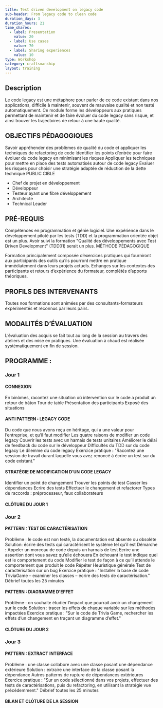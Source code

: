 ```yaml
---
title: Test driven development on legacy code
sub-header: From legacy code to clean code
duration_days: 3
duration_hours: 21
time_shares:
  - label: Presentation
    value: 20
  - label: Use cases
    value: 70
  - label: Sharing experiences
    value: 10
type: Workshop
category: craftsmanship
layout: training
---
```


## Description

Le code legacy est une métaphore pour parler de ce code existant dans nos applications, difficile à maintenir, souvent de mauvaise qualité et non testé automatiquement. Ce module forme les développeurs aux pratiques permettant de maintenir et de faire évoluer du code legacy sans risque, et ainsi trouver les trajectoires de retour à une haute qualité.

## OBJECTIFS PÉDAGOGIQUES

Savoir appréhender des problèmes de qualité du code et appliquer les techniques de refactoring de code
Identifier les points d’entrée pour faire évoluer du code legacy en minimisant les risques
Appliquer les techniques pour mettre en place des tests automatisés autour de code legacy
Evaluer les risques pour choisir une stratégie adaptée de réduction de la dette technique
PUBLIC CIBLE

* Chef de projet en développement
* Développeur
* Testeur ayant une fibre développement
* Architecte
* Technical Leader

## PRÉ-REQUIS

Compétences en programmation et génie logiciel.
Une expérience dans le développement piloté par les tests (TDD) et la programmation orientée objet est un plus.
Avoir suivi la formation "Qualité des développements avec Test Driven Development" (TDD01) serait un plus.
MÉTHODE PÉDAGOGIQUE

Formation principalement composée d’exercices pratiques qui fourniront aux participants des outils qu’ils pourront mettre en pratique immédiatement dans leurs projets actuels.
Echanges sur les contextes des participants et retours d’expérience du formateur, complétés d’apports théoriques.

## PROFILS DES INTERVENANTS

Toutes nos formations sont animées par des consultants-formateurs expérimentés et reconnus par leurs pairs.

## MODALITÉS D’ÉVALUATION

L’évaluation des acquis se fait tout au long de la session au travers des ateliers et des mise en pratiques. Une évaluation à chaud est réalisée systématiquement en fin de session.

## PROGRAMME :

### Jour 1

#### CONNEXION
En binômes, racontez une situation où intervention sur le code a produit un retour de bâton
Tour de table
Présentation des participants
Exposé des situations
#### ANTI PATTERN : LEGACY CODE
Du code que nous avons reçu en héritage, qui a une valeur pour l’entreprise, et qu’il faut modifier
Les quatre raisons de modifier un code legacy
Couvrir les tests avec un harnais de tests unitaires
Améliorer le délai de feedback du code sur le développeur
Difficultés du TDD sur du code legacy
Le dilemme du code legacy
Exercice pratique : "Racontez une session de travail durant laquelle vous avez renoncé à écrire un test sur du code existant."
#### STRATÉGIE DE MODIFICATION D’UN CODE LEGACY
Identifier un point de changement
Trouver les points de test
Casser les dépendances
Ecrire des tests
Effectuer le changement et refactorer
Types de raccords : préprocesseur, faux collaborateurs
#### CLÔTURE DU JOUR 1
### Jour 2

#### PATTERN : TEST DE CARACTÉRISATION
Problème : le code est non testé, la documentation est absente ou obsolète
Solution: écrire des tests qui caractérisent le système tel qu’il est
Démarche :
Appeler un morceau de code depuis un harnais de test
Ecrire une assertion dont vous savez qu’elle échouera
En échouant le test indique quel est le comportement du code
Modifier le test de façon à ce qu’il attende le comportement que produit le code
Répéter
Heuristique générale
Test de caractérisation sur un bug
Exercice pratique : "Installer la base de code TriviaGame – examiner les classes – écrire des tests de caractérisation."
Débrief toutes les 25 minutes
#### PATTERN : DIAGRAMME D’EFFET
Problème : on souhaite étudier l’impact que pourrait avoir un changement sur le code
Solution : tracer les effets de chaque variable sur les méthodes impactées
Exercice pratique : "Sur le code de Trivia Game, rechercher les effets d’un changement en traçant un diagramme d’effet."
#### CLÔTURE DU JOUR 2

### Jour 3
#### PATTERN : EXTRACT INTERFACE
Problème : une classe collabore avec une classe posant une dépendance extérieure
Solution : extraire une interface de la classe posant la dépendance
Autres patterns de rupture de dépendances extérieures
Exercice pratique : "Sur un code sélectionné dans vos projets, effectuer des tests de caractérisations, puis du refactoring, en utilisant la stratégie vue précédemment."
Débrief toutes les 25 minutes
#### BILAN ET CLÔTURE DE LA SESSION
